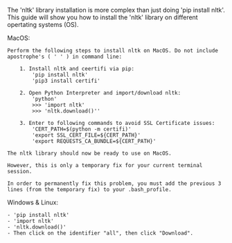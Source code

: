 The 'nltk' library installation is more complex than just doing 'pip install nltk'.
This guide will show you how to install the 'nltk' library on different opertating systems (OS).

MacOS: 

    Perform the following steps to install nltk on MacOS. Do not include apostrophe's ( ' ' ) in command line:

        1. Install nltk and ceertifi via pip:
            'pip install nltk'
            'pip3 install certifi'  

        2. Open Python Interpreter and import/download nltk:
            'python'
            >>> 'import nltk'
            >>> 'nltk.download()'' 

        3. Enter to following commands to avoid SSL Certificate issues:
            'CERT_PATH=$(python -m certifi)'
            'export SSL_CERT_FILE=${CERT_PATH}'
            'export REQUESTS_CA_BUNDLE=${CERT_PATH}'

    The nltk library should now be ready to use on MacOS.
    
    However, this is only a temporary fix for your current terminal session.
    
    In order to permanently fix this problem, you must add the previous 3 lines (from the temporary fix) to your .bash_profile.



Windows & Linux:

    - 'pip install nltk'
    - 'import nltk'
    - 'nltk.download()'
    - Then click on the identifier "all", then click "Download".
